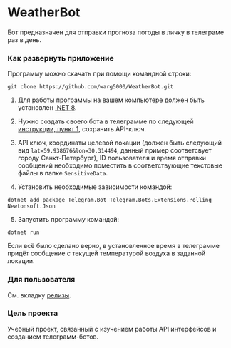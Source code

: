 # WeatherBot

Бот предназначен для отправки прогноза погоды в личку в телеграме раз в день.


### Как развернуть приложение

Программу можно скачать при помощи командной строки:
``` 
git clone https://github.com/warg5000/WeatherBot.git
```

1. Для работы программы на вашем компьютере должен быть установлен [.NET 8](https://dotnet.microsoft.com/en-us/download/dotnet/thank-you/sdk-8.0.100-windows-x64-installer). 

2. Нужно создать своего бота в телеграмме по следующей [инструкции, пункт 1](https://habr.com/ru/articles/262247/), сохранить API-ключ.

3. API ключ, координаты целевой локации (должен быть следующий вид ```lat=59.938676&lon=30.314494```, данный пример соответсвует городу Санкт-Петербург), ID пользователя и время отправки сообщений необходимо поместить в соответствующие текстовые файлы в папке `SensitiveData`.

4. Установить необходимые зависимости командой:

```
dotnet add package Telegram.Bot Telegram.Bots.Extensions.Polling Newtonsoft.Json
```

5. Запустить программу командой:

```
dotnet run
```

Если всё было сделано верно, в установленное время в телеграмме придёт сообщение с текущей температурой воздуха в заданной локации.

### Для пользователя

См. вкладку [релизы](https://github.com/warg5000/WeatherBot/releases/tag/WeatherBotTG).


### Цель проекта

Учебный проект, связанный с изучением работы API интерфейсов и созданием телеграмм-ботов.
